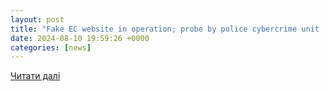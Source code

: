 ```yaml
---
layout: post
title: "Fake EC website in operation; probe by police cybercrime unit | Print Edition - The Sunday Times, Sri Lanka"
date: 2024-08-10 19:59:26 +0000
categories: [news]
---
```


[Читати далі](https://www.sundaytimes.lk/240811/news/fake-ec-website-in-operation-probe-by-police-cybercrime-unit-567408.html)

